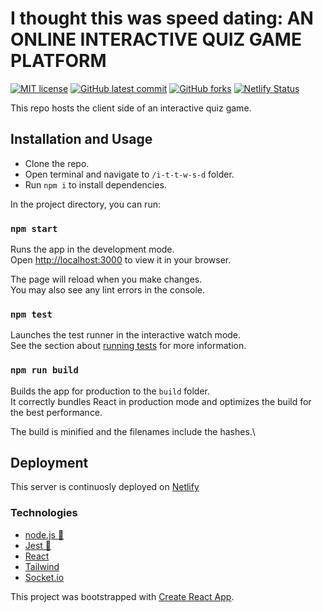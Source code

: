 # I thought this was speed dating: AN ONLINE INTERACTIVE QUIZ GAME PLATFORM

<!-- badges -->

[![MIT license](https://img.shields.io/badge/License-MIT-green.svg)](https://opensource.org/licenses/mit-license.php)
[![GitHub latest commit](https://img.shields.io/github/last-commit/u-s-c-l/i-t-t-w-s-d-server.svg)](https://github.com/u-s-c-l/i-t-t-w-s-d-server)
[![GitHub forks](https://img.shields.io/github/forks/u-s-c-l/i-t-t-w-s-d-server.svg)](https://github.com/u-s-c-l/i-t-t-w-s-d-server)
[![Netlify Status](https://api.netlify.com/api/v1/badges/d3de4aad-db5a-40e1-9f9e-55a02005785e/deploy-status)](https://app.netlify.com/sites/ultimate-quiz-game/deploys)

This repo hosts the client side of an interactive quiz game.

## Installation and Usage

- Clone the repo.
- Open terminal and navigate to `/i-t-t-w-s-d` folder.
- Run `npm i` to install dependencies.

In the project directory, you can run:

### `npm start`

Runs the app in the development mode.\
Open [http://localhost:3000](http://localhost:3000) to view it in your browser.

The page will reload when you make changes.\
You may also see any lint errors in the console.

### `npm test`

Launches the test runner in the interactive watch mode.\
See the section about [running tests](https://facebook.github.io/create-react-app/docs/running-tests) for more information.

### `npm run build`

Builds the app for production to the `build` folder.\
It correctly bundles React in production mode and optimizes the build for the best performance.

The build is minified and the filenames include the hashes.\

## Deployment

This server is continuosly deployed on [Netlify](https://ultimate-quiz-game.netlify.app/)

### Technologies

- [node.js 🔗](https://nodejs.org/)
- [Jest 🔗](https://jestjs.io/)
- [React]()
- [Tailwind]()
- [Socket.io]()

This project was bootstrapped with [Create React App](https://github.com/facebook/create-react-app).
